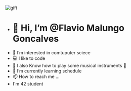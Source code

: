 
  ![gift](https://github.com/user-attachments/assets/1d21b9b1-d6f6-4a79-821d-83313f8a9465)

- # 👋 Hi, I’m @Flavio Malungo Goncalves
- 👀 I’m interested in comtuputer sciece
- 💻 I like to code
- 🎷 I also Know how to play some musical instruments 🥁
- 🌱 I’m currently learning schedule
- 📫 How to reach me ...
- I´m 42 student

<!---
flaviogonca/flaviogonca is a ✨ special ✨ repository because its `README.md` (this file) appears on your GitHub profile.
You can click the Preview link to take a look at your changes.
--->
